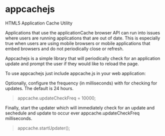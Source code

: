 appcachejs
==========

HTML5 Application Cache Utility

Applications that use the applicationCache browser API can run into issues where users are running applications that are out of date. This is especially true when users are using mobile browsers or mobile applications that embed browsers and do not periodically close or refresh.

Appcachejs is a simple library that will periodically check for an application update and prompt the user if they would like to reload the page.

To use appcachejs just include appcache.js in your web application:

> <script src="appcache.js"></script>

Optionally, configure the frequency (in milliseconds) with for checking for updates. The default is 24 hours.

> appcache.updateCheckFreq = 10000;

Finally, start the updater which will immediately check for an update and sechedule and update to occur ever appcache.updateCheckFreq milliseconds.

> appcache.startUpdater();

